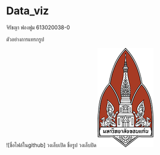 # Data_viz

จิรัชญา ฟองฟูม 613020038-0

ตัวอย่างการแทรกรูป


![ชื่อไฟล์ในgithub] วงเล็บเปิด ชื่อรูป วงเล็บปิด
![LogoKKUthai_150px.png](LogoKKUthai_150px.png)
